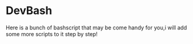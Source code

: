 # DevBash
Here is a bunch of bashscript that may be come handy for you,i will add some more scripts to it step by step!
